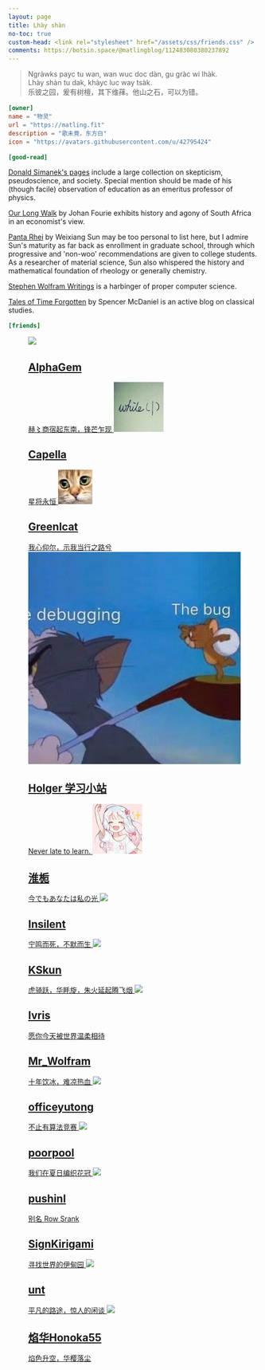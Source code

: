 ```yaml
---
layout: page
title: Lhày shàn
no-toc: true
custom-head: <link rel="stylesheet" href="/assets/css/friends.css" />
comments: https://botsin.space/@matlingblog/112483080380237892
---
```


> Ngràwks payc tu wan, wan wuc doc dàn, gu gràc wi lhàk.  
> Lhày shàn tu dak, khàyc luc way tsàk.  
> 乐彼之园，爰有树檀，其下维萚。他山之石，可以为错。


```toml
[owner]
name = "物灵"
url = "https://matling.fit"
description = "歌未竟，东方白"
icon = "https://avatars.githubusercontent.com/u/42795424"
```

```toml
[good-read]
```

[Donald Simanek's pages](https://dsimanek.vialattea.net/) include a large collection on skepticism, pseudoscience, and society. Special mention should be made of his (though facile) observation of education as an emeritus professor of physics.

[Our Long Walk](https://www.ourlongwalk.com/) by Johan Fourie exhibits history and agony of South Africa in an economist's view.

[Panta Rhei](https://www.andrewsun.net/panta-rhei) by Weixiang Sun may be too personal to list here, but I admire Sun's maturity as far back as enrollment in graduate school, through which progressive and 'non-woo' recommendations are given to college students. As a researcher of material science, Sun also whispered the history and mathematical foundation of rheology or generally chemistry.

[Stephen Wolfram Writings](https://writings.stephenwolfram.com/) is a harbinger of proper computer science.

[Tales of Time Forgotten](https://talesoftimesforgotten.com/) by Spencer McDaniel is an active blog on classical studies.

```toml
[friends]
```

<dl class="ml-card-list">
<dt><!-- It is as easy as breath for you to find the empty element, right?
The list is sort by Tungdzih fang'onn, the General Chinese. --></dt>
<dd>
  <a class="ml-card-anchor" href="https://alphagem.github.io/">
    <img src="https://avatars.githubusercontent.com/u/34670422?v=4" />
	<h2>AlphaGem</h2>
    赫〻商宿起东南，锋芒乍现
  </a>
  <a class="ml-card-anchor" href="https://www.cnblogs.com/Capella/">
	<img src="/assets/img/friends/capella.png" />
	<h2>Capella</h2>
	星将永恒
  </a>
  <a class="ml-card-anchor" href="https://www.cnblogs.com/lfyzoi/">
	<img src="/assets/img/friends/greenlcat.png" />
	<h2>Greenlcat</h2>
    我心仰尔，示我当行之路兮
  </a>
  <a class="ml-card-anchor" href="https://holgerbest.top">
	<img src="/assets/img/friends/holger.png" />
	<h2>Holger 学习小站</h2>
	<span lang="en">Never late to learn.</span>
  </a>
  <a class="ml-card-anchor" href="https://www.cnblogs.com/Emotion-Blog/">
	<img src="/assets/img/friends/emotion.png" />
	<h2>淮栀</h2>
	<span lang="ja">今でもあなたは私の光</span>
  </a>
  <a class="ml-card-anchor" href="https://insilent.github.io/">
	<img src="https://avatars.githubusercontent.com/u/35595478?v=4" />
	<h2>Insilent</h2>
    宁鸣而死，不默而生
  </a>
  <a class="ml-card-anchor" href="https://ksmeow.moe/">
	<img src="https://avatars.githubusercontent.com/u/5047602?v=4" />
	<h2>KSkun</h2>
    虎骑跃，华眊旋，朱火延起腾飞烟
  </a>
  <a class="ml-card-anchor" href="https://lvris.com/">
	<img src="https://lvris.com/img/avatar_hu8b9dfb1b349093484538a018e53c1a27_7126_300x0_resize_box_3.png" />
	<h2>lvris</h2>
    愿你今天被世界温柔相待
  </a>
  <a class="ml-card-anchor" href="https://www.cnblogs.com/Mr-WolframsMgcBox">
	<h2>Mr_Wolfram</h2>
    十年饮冰，难凉热血
  </a>
  <a class="ml-card-anchor" href="https://yutong.site/">
	<img src="https://avatars.githubusercontent.com/u/9004058?v=4" />
	<h2>officeyutong</h2>
    不止有算法竞赛
  </a>
  <a class="ml-card-anchor" href="https://yxchen.net">
	<img src="https://yxchen.net/images/icons/logo.png" />
	<h2>poorpool</h2>
    我们在夏日编织花冠
  </a>
  <a class="ml-card-anchor" href="https://pushinl.github.io/">
	<img src="https://pushinl.github.io/assets/blogava.jpg" />
	<h2>pushinl</h2>
    别名 Row Srank
  </a>
  <a class="ml-card-anchor" href="https://krgm.moe">
  	<h2>SignKirigami</h2>
	寻找世界的伊甸园
  </a>
  <a class="ml-card-anchor" href="https://phesoca.com">
	<img src="https://phesoca.com/wp-content/uploads/avatar-theorie.png" />
	<h2>unt</h2>
    平凡的路途，惊人的闲谈
  </a>
  <a class="ml-card-anchor" href="https://honoka55.github.io/">
	<img src="https://avatars.githubusercontent.com/u/71088406?v=4" />
	<h2>焰华Honoka55</h2>
    焰色升空，华樱落尘
  </a>
</dd>
</dl>
